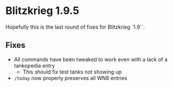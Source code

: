 # Blitzkrieg 1.9.5

Hopefully this is the last round of fixes for Blitzkrieg `1.9``.

## Fixes

- All commands have been tweaked to work even with a lack of a tankopedia entry
  - This should fix test tanks not showing up
- `/today` now properly preserves all WN8 entries
